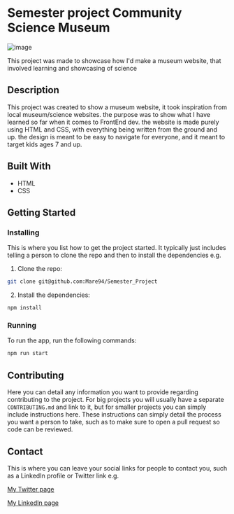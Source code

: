 # Semester project Community Science Museum

![image](https://user-images.githubusercontent.com/105004752/224328441-c42e7baf-bb80-4b2b-bba4-470b204cc2c7.png)

This project was made to showcase how I'd make a museum website, that involved learning and showcasing of science

## Description

This project was created to show a museum website, it took inspiration from local museum/science websites. the purpose was to show what I have learned
so far when it comes to FrontEnd dev. the website is made purely using HTML and CSS, with everything being written from the ground and up. the design is meant
to be easy to navigate for everyone, and it meant to target kids ages 7 and up.


## Built With

- HTML
- CSS

## Getting Started

### Installing

This is where you list how to get the project started. It typically just includes telling a person to clone the repo and then to install the dependencies e.g.

1. Clone the repo:

```bash
git clone git@github.com:Mare94/Semester_Project
```

2. Install the dependencies:

```
npm install
```

### Running

To run the app, run the following commands:

```bash
npm run start
```

## Contributing

Here you can detail any information you want to provide regarding contributing to the project. For big projects you will usually have a separate `CONTRIBUTING.md` and link to it, but for smaller projects you can simply include instructions here. These instructions can simply detail the process you want a person to take, such as to make sure to open a pull request so code can be reviewed.

## Contact

This is where you can leave your social links for people to contact you, such as a LinkedIn profile or Twitter link e.g.

[My Twitter page](www.twitter.com)

[My LinkedIn page](www.linkedin.com)
